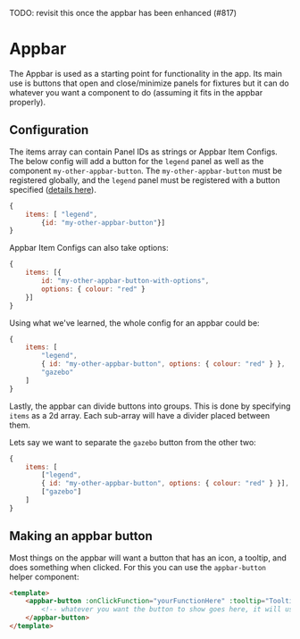 TODO: revisit this once the appbar has been enhanced (#817)

# Appbar

The Appbar is used as a starting point for functionality in the app. Its main use is buttons that open and close/minimize panels for fixtures but it can do whatever you want a component to do (assuming it fits in the appbar properly).

## Configuration

The items array can contain Panel IDs as strings or Appbar Item Configs. The below config will add a button for the `legend` panel as well as the component `my-other-appbar-button`. The `my-other-appbar-button` must be registered globally, and the `legend` panel must be registered with a button specified ([details here](panels.md)).

```js
{
    items: [ "legend",
        {id: "my-other-appbar-button"}]
}
```

Appbar Item Configs can also take options:

```js
{
    items: [{
        id: "my-other-appbar-button-with-options", 
        options: { colour: "red" }
    }]
}
```

Using what we've learned, the whole config for an appbar could be:

```js
{
    items: [
        "legend",
        { id: "my-other-appbar-button", options: { colour: "red" } },
        "gazebo"
    ]
}
```

Lastly, the appbar can divide buttons into groups. This is done by specifying `items` as a 2d array. Each sub-array will have a divider placed between them.

Lets say we want to separate the `gazebo` button from the other two:

```js
{
    items: [
        ["legend",
        { id: "my-other-appbar-button", options: { colour: "red" } }],
        ["gazebo"]
    ]
}
```

## Making an appbar button

Most things on the appbar will want a button that has an icon, a tooltip, and does something when clicked. For this you can use the `appbar-button` helper component:

```html
<template>
    <appbar-button :onClickFunction="yourFunctionHere" :tooltip="Tooltip text here, can be a string in 'quotes' or javascript that returns a string">
        <!-- whatever you want the button to show goes here, it will usually be an svg -->
    </appbar-button>
</template>
```
